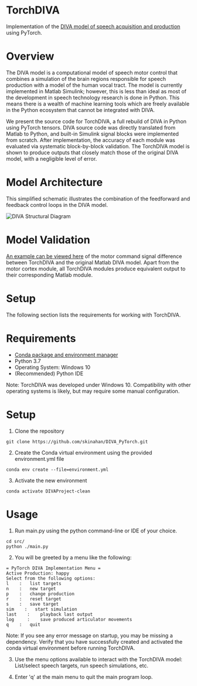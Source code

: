 # TorchDIVA
Implementation of the [DIVA model of speech acquisition and production](https://sites.bu.edu/guentherlab/research-projects/the-diva-model-of-speech-motor-control/) using PyTorch.

# Overview

The DIVA model is a computational model of speech motor control that combines a simulation of the brain regions responsible for speech production with a model of the human vocal tract. The model is currently implemented in Matlab Simulink; however, this is less than ideal as most of the development in speech technology research is done in Python. This means there is a wealth of machine learning tools which are freely available in the Python ecosystem that cannot be integrated with DIVA. 

We present the source code for TorchDIVA, a full rebuild of DIVA in Python using PyTorch tensors. DIVA source code was directly translated from Matlab to Python, and built-in Simulink signal blocks were implemented from scratch. After implementation, the accuracy of each module was evaluated via systematic block-by-block validation. The TorchDIVA model is shown to produce outputs that closely match those of the original DIVA model, with a negligible level of error.

# Model Architecture

This simplified schematic illustrates the combination of the feedforward and feedback control loops in the DIVA model.

![DIVA Structural Diagram](https://user-images.githubusercontent.com/14182023/195723655-dcccfca5-20f2-4533-b25d-2e19a3ca942a.png)

# Model Validation

[An example can be viewed here](src/notebooks/motor-mse-demo.ipynb) of the motor command signal difference between TorchDIVA and the original Matlab DIVA model. Apart from the motor cortex module, all TorchDIVA modules produce equivalent output to their corresponding Matlab module.

# Setup
The following section lists the requirements for working with TorchDIVA.

# Requirements
- [Conda package and environment manager]()
- Python 3.7
- Operating System: Windows 10
- (Recommended) Python IDE

Note: TorchDIVA was developed under Windows 10. Compatibility with other operating systems is likely, but may require some manual configuration.

# Setup

1. Clone the repository

```
git clone https://github.com/skinahan/DIVA_PyTorch.git
```

2. Create the Conda virtual environment using the provided environment.yml file

```
conda env create --file=environment.yml
```

3. Activate the new environment

```
conda activate DIVAProject-clean
```

# Usage

1. Run main.py using the python command-line or IDE of your choice.

```
cd src/
python ./main.py
```
2. You will be greeted by a menu like the following:

```
= PyTorch DIVA Implementation Menu =
Active Production: happy
Select from the following options:
l    :   list targets
n    :   new target
p    :   change production
r    :   reset target
s    :   save target
sim    :   start simulation
last    :    playback last output
log     :    save produced articulator movements
q    :   quit
```

Note: If you see any error message on startup, you may be missing a dependency. Verify that you have successfully created and activated the conda virtual environment before running TorchDIVA.

3. Use the menu options available to interact with the TorchDIVA model:
List/select speech targets, run speech simulations, etc.

4. Enter 'q' at the main menu to quit the main program loop.
